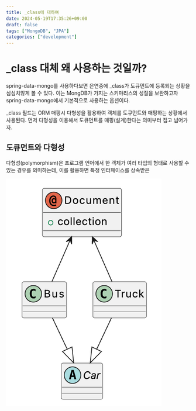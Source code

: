 ```yaml
---
title: _class에 대하여
date: 2024-05-19T17:35:26+09:00
draft: false
tags: ["MongoDB", "JPA"]
categories: ["development"]
---
```


# _class 대체 왜 사용하는 것일까?

spring-data-mongo를 사용하다보면 은연중에 _class가 도큐먼트에 등록되는 상황을 심심치않게 볼 수 있다. 이는 MongDB가 가지는 스키마리스의 성질을 보완하고자 spring-data-mongo에서 기본적으로 사용하는 옵션이다.

_class 필드는 ORM 매핑시 다형성을 활용하여 객체를 도큐먼트와 매핑하는 상황에서 사용된다. 먼저 다형성을 이용해서 도큐먼트를 매핑(설계)한다는 의미부터 집고 넘어가자.

## 도큐먼트와 다형성
다형성(polymorphism)은 프로그램 언어에서 한 객체가 여러 타입의 형태로 사용할 수 있는 경우를 의미하는데, 이를 활용하면 특정 인터페이스를 상속받은 

![document-non-poly](document-non-poly.png "20rem")

